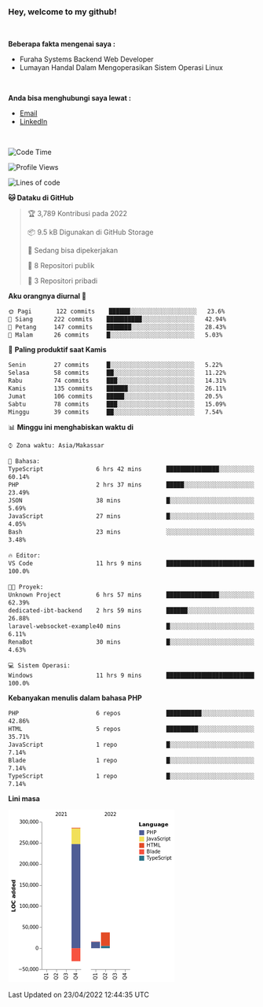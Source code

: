 <h3>Hey, welcome to my github!</h3>

<br>

<p><strong>Beberapa fakta mengenai saya :</strong></p>

<ul>
  <li>Furaha Systems Backend Web Developer</li>
  <li>Lumayan Handal Dalam Mengoperasikan Sistem Operasi Linux</li>
</ul>

<br>

<p><strong>Anda bisa menghubungi saya lewat :</strong></p>

<ul>
  <li><a href="mailto:renaldiapriyanto419@gmail.com">Email</a></li>
  <li><a href="https://www.linkedin.com/in/renaldi-kadang-314314206/">LinkedIn</a></li>
</ul>

<br>

<!--START_SECTION:waka-->
![Code Time](http://img.shields.io/badge/Code%20Time-90%20hrs%2055%20mins-blue)

![Profile Views](http://img.shields.io/badge/Profil%20dilihat-2-blue)

![Lines of code](https://img.shields.io/badge/Sejak%20Hello%20World%20aku%20telah%20menulis-308%20Thousand%20baris%20kode-blue)

**🐱 Dataku di GitHub** 

> 🏆 3,789 Kontribusi pada 2022
 > 
> 📦 9.5 kB Digunakan di GitHub Storage 
 > 
> 💼 Sedang bisa dipekerjakan
 > 
> 📜 8 Repositori publik 
 > 
> 🔑 3 Repositori pribadi  
 > 
**Aku orangnya diurnal 🐤** 

```text
🌞 Pagi       122 commits    ██████░░░░░░░░░░░░░░░░░░░   23.6% 
🌆 Siang      222 commits    ██████████░░░░░░░░░░░░░░░   42.94% 
🌃 Petang     147 commits    ███████░░░░░░░░░░░░░░░░░░   28.43% 
🌙 Malam      26 commits     █░░░░░░░░░░░░░░░░░░░░░░░░   5.03%

```
📅 **Paling produktif saat Kamis** 

```text
Senin        27 commits     █░░░░░░░░░░░░░░░░░░░░░░░░   5.22% 
Selasa       58 commits     ██░░░░░░░░░░░░░░░░░░░░░░░   11.22% 
Rabu         74 commits     ███░░░░░░░░░░░░░░░░░░░░░░   14.31% 
Kamis        135 commits    ██████░░░░░░░░░░░░░░░░░░░   26.11% 
Jumat        106 commits    █████░░░░░░░░░░░░░░░░░░░░   20.5% 
Sabtu        78 commits     ███░░░░░░░░░░░░░░░░░░░░░░   15.09% 
Minggu       39 commits     ██░░░░░░░░░░░░░░░░░░░░░░░   7.54%

```


📊 **Minggu ini menghabiskan waktu di** 

```text
⌚︎ Zona waktu: Asia/Makassar

💬 Bahasa: 
TypeScript               6 hrs 42 mins       ███████████████░░░░░░░░░░   60.14% 
PHP                      2 hrs 37 mins       █████░░░░░░░░░░░░░░░░░░░░   23.49% 
JSON                     38 mins             █░░░░░░░░░░░░░░░░░░░░░░░░   5.69% 
JavaScript               27 mins             █░░░░░░░░░░░░░░░░░░░░░░░░   4.05% 
Bash                     23 mins             ░░░░░░░░░░░░░░░░░░░░░░░░░   3.48%

🔥 Editor: 
VS Code                  11 hrs 9 mins       █████████████████████████   100.0%

🐱‍💻 Proyek: 
Unknown Project          6 hrs 57 mins       ███████████████░░░░░░░░░░   62.39% 
dedicated-ibt-backend    2 hrs 59 mins       ██████░░░░░░░░░░░░░░░░░░░   26.88% 
laravel-websocket-example40 mins             █░░░░░░░░░░░░░░░░░░░░░░░░   6.11% 
RenaBot                  30 mins             █░░░░░░░░░░░░░░░░░░░░░░░░   4.63%

💻 Sistem Operasi: 
Windows                  11 hrs 9 mins       █████████████████████████   100.0%

```

**Kebanyakan menulis dalam bahasa PHP** 

```text
PHP                      6 repos             ██████████░░░░░░░░░░░░░░░   42.86% 
HTML                     5 repos             █████████░░░░░░░░░░░░░░░░   35.71% 
JavaScript               1 repo              █░░░░░░░░░░░░░░░░░░░░░░░░   7.14% 
Blade                    1 repo              █░░░░░░░░░░░░░░░░░░░░░░░░   7.14% 
TypeScript               1 repo              █░░░░░░░░░░░░░░░░░░░░░░░░   7.14%

```


**Lini masa**

![Chart not found](https://raw.githubusercontent.com/Sylent-Sys/Sylent-Sys/main/charts/bar_graph.png) 


 Last Updated on 23/04/2022 12:44:35 UTC
<!--END_SECTION:waka-->

